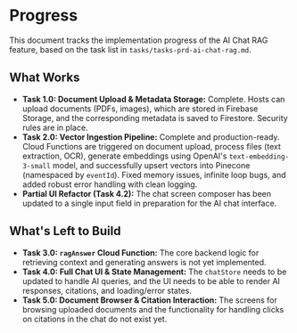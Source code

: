 # Progress

This document tracks the implementation progress of the AI Chat RAG feature, based on the task list in `tasks/tasks-prd-ai-chat-rag.md`.

## What Works

-   **Task 1.0: Document Upload & Metadata Storage:** Complete. Hosts can upload documents (PDFs, images), which are stored in Firebase Storage, and the corresponding metadata is saved to Firestore. Security rules are in place.
-   **Task 2.0: Vector Ingestion Pipeline:** Complete and production-ready. Cloud Functions are triggered on document upload, process files (text extraction, OCR), generate embeddings using OpenAI's `text-embedding-3-small` model, and successfully upsert vectors into Pinecone (namespaced by `eventId`). Fixed memory issues, infinite loop bugs, and added robust error handling with clean logging.
-   **Partial UI Refactor (Task 4.2):** The chat screen composer has been updated to a single input field in preparation for the AI chat interface.

## What's Left to Build

-   **Task 3.0: `ragAnswer` Cloud Function:** The core backend logic for retrieving context and generating answers is not yet implemented.
-   **Task 4.0: Full Chat UI & State Management:** The `chatStore` needs to be updated to handle AI queries, and the UI needs to be able to render AI responses, citations, and loading/error states.
-   **Task 5.0: Document Browser & Citation Interaction:** The screens for browsing uploaded documents and the functionality for handling clicks on citations in the chat do not exist yet. 